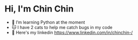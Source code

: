 <h1>Hi, I'm Chin Chin</h1>

- 🌱 I’m learning Python at the moment
- 🐱 I have 2 cats to help me catch bugs in my code
- 💼 Here's my linkedin https://www.linkedin.com/in/chinchin-/
